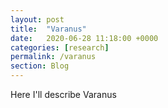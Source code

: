 ```yaml
---
layout: post
title:  "Varanus"
date:   2020-06-28 11:18:00 +0000
categories: [research]
permalink: /varanus
section: Blog
---
```


Here I'll describe Varanus
